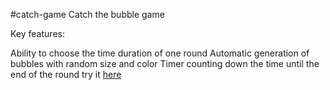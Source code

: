 #catch-game
Catch the bubble game 

Key features:

Ability to choose the time duration of one round
Automatic generation of bubbles with random size and color
Timer counting down the time until the end of the round
try it [here](https://catch-the-bubble.netlify.app/)
